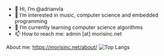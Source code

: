 - 👋 Hi, I’m @adrianvla
- 👀 I’m interested in music, computer science and embedded programming
- 🌱 I’m currently learning computer science algorithms
- 📫 How to reach me: admin [at] morisinc.net

About me: https://morisinc.net/about/
![Top Langs](https://readme-stats-bgnu.vercel.app/api/top-langs/?username=adrianvla&layout=compact&hide=g-code,makefile,scss,html,objective-c,typescript&langs_count=12)

<!---
adrianvla/adrianvla is a ✨ special ✨ repository because its `README.md` (this file) appears on your GitHub profile.
You can click the Preview link to take a look at your changes.
--->
